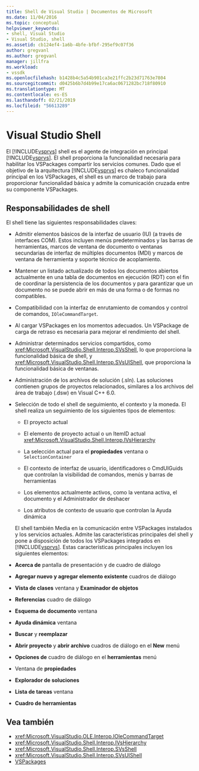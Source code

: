 ```yaml
---
title: Shell de Visual Studio | Documentos de Microsoft
ms.date: 11/04/2016
ms.topic: conceptual
helpviewer_keywords:
- shell, Visual Studio
- Visual Studio, shell
ms.assetid: cb124ef4-1a6b-4bfe-bfbf-295ef9c07f36
author: gregvanl
ms.author: gregvanl
manager: jillfra
ms.workload:
- vssdk
ms.openlocfilehash: b1428b4c5a54b901ca3e21ffc2b23d71763e7804
ms.sourcegitcommit: d0425b6b7d4b99e17ca6ac0671282bc718f80910
ms.translationtype: MT
ms.contentlocale: es-ES
ms.lasthandoff: 02/21/2019
ms.locfileid: "56613289"
---
```

# <a name="visual-studio-shell"></a>Visual Studio Shell
El [!INCLUDE[vsprvs](../../code-quality/includes/vsprvs_md.md)] shell es el agente de integración en principal [!INCLUDE[vsprvs](../../code-quality/includes/vsprvs_md.md)]. El shell proporciona la funcionalidad necesaria para habilitar los VSPackages compartir los servicios comunes. Dado que el objetivo de la arquitectura [!INCLUDE[vsprvs](../../code-quality/includes/vsprvs_md.md)] es chaleco funcionalidad principal en los VSPackages, el shell es un marco de trabajo para proporcionar funcionalidad básica y admite la comunicación cruzada entre su componente VSPackages.

## <a name="shell-responsibilities"></a>Responsabilidades de shell
 El shell tiene las siguientes responsabilidades claves:

- Admitir elementos básicos de la interfaz de usuario (IU) (a través de interfaces COM). Estos incluyen menús predeterminados y las barras de herramientas, marcos de ventana de documento o ventanas secundarias de interfaz de múltiples documentos (MDI) y marcos de ventana de herramienta y soporte técnico de acoplamiento.

- Mantener un listado actualizado de todos los documentos abiertos actualmente en una tabla de documentos en ejecución (RDT) con el fin de coordinar la persistencia de los documentos y para garantizar que un documento no se puede abrir en más de una forma o de formas no compatibles.

- Compatibilidad con la interfaz de enrutamiento de comandos y control de comandos, `IOleCommandTarget`.

- Al cargar VSPackages en los momentos adecuados. Un VSPackage de carga de retraso es necesaria para mejorar el rendimiento del shell.

- Administrar determinados servicios compartidos, como <xref:Microsoft.VisualStudio.Shell.Interop.SVsShell>, lo que proporciona la funcionalidad básica de shell, y <xref:Microsoft.VisualStudio.Shell.Interop.SVsUIShell>, que proporciona la funcionalidad básica de ventanas.

- Administración de los archivos de solución (.sln). Las soluciones contienen grupos de proyectos relacionados, similares a los archivos del área de trabajo (.dsw) en Visual C++ 6.0.

- Selección de todo el shell de seguimiento, el contexto y la moneda. El shell realiza un seguimiento de los siguientes tipos de elementos:

  -   El proyecto actual

  -   El elemento de proyecto actual o un ItemID actual <xref:Microsoft.VisualStudio.Shell.Interop.IVsHierarchy>

  -   La selección actual para el **propiedades** ventana o `SelectionContainer`

  -   El contexto de interfaz de usuario, identificadores o CmdUIGuids que controlan la visibilidad de comandos, menús y barras de herramientas

  -   Los elementos actualmente activos, como la ventana activa, el documento y el Administrador de deshacer

  -   Los atributos de contexto de usuario que controlan la Ayuda dinámica

  El shell también Media en la comunicación entre VSPackages instalados y los servicios actuales. Admite las características principales del shell y pone a disposición de todos los VSPackages integrados en [!INCLUDE[vsprvs](../../code-quality/includes/vsprvs_md.md)]. Estas características principales incluyen los siguientes elementos:

- **Acerca de** pantalla de presentación y de cuadro de diálogo

- **Agregar nuevo y agregar elemento existente** cuadros de diálogo

- **Vista de clases** ventana y **Examinador de objetos**

- **Referencias** cuadro de diálogo

- **Esquema de documento** ventana

- **Ayuda dinámica** ventana

- **Buscar** y **reemplazar**

- **Abrir proyecto** y **abrir archivo** cuadros de diálogo en el **New** menú

- **Opciones de** cuadro de diálogo en el **herramientas** menú

- Ventana de **propiedades**

- **Explorador de soluciones**

- **Lista de tareas** ventana

- **Cuadro de herramientas**

## <a name="see-also"></a>Vea también
- <xref:Microsoft.VisualStudio.OLE.Interop.IOleCommandTarget>
- <xref:Microsoft.VisualStudio.Shell.Interop.IVsHierarchy>
- <xref:Microsoft.VisualStudio.Shell.Interop.SVsShell>
- <xref:Microsoft.VisualStudio.Shell.Interop.SVsUIShell>
- [VSPackages](../../extensibility/internals/vspackages.md)